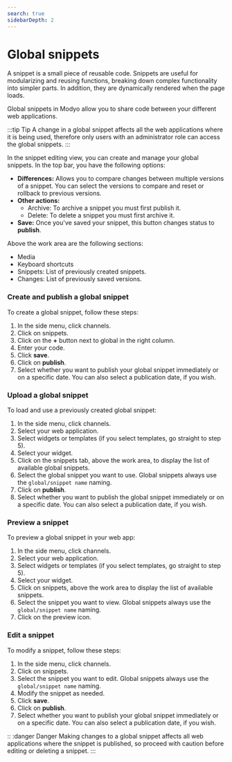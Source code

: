 ```yaml
---
search: true
sidebarDepth: 2
---
```


# Global snippets

A snippet is a small piece of reusable code. Snippets are useful for modularizing and reusing functions, breaking down complex functionality into simpler parts. In addition, they are dynamically rendered when the page loads.

Global snippets in Modyo allow you to share code between your different web applications.

:::tip Tip
A change in a global snippet affects all the web applications where it is being used, therefore only users with an administrator role can access the global snippets.
:::

In the snippet editing view, you can create and manage your global snippets. In the top bar, you have the following options:

- **Differences:** Allows you to compare changes between multiple versions of a snippet. You can select the versions to compare and reset or rollback to previous versions.
- **Other actions:**
    - Archive: To archive a snippet you must first publish it.
    - Delete: To delete a snippet you must first archive it.
- **Save:** Once you've saved your snippet, this button changes status to **publish**.

Above the work area are the following sections:

- Media
- Keyboard shortcuts
- Snippets: List of previously created snippets.
- Changes: List of previously saved versions.



### Create and publish a global snippet

To create a global snippet, follow these steps:

1. In the side menu, click channels.
1. Click on snippets.
1. Click on the **+** button next to global in the right column.
1. Enter your code.
1. Click **save**.
1. Click on **publish**.
1. Select whether you want to publish your global snippet immediately or on a specific date. You can also select a publication date, if you wish.

### Upload a global snippet
To load and use a previously created global snippet:

1. In the side menu, click channels.
1. Select your web application.
1. Select widgets or templates (if you select templates, go straight to step 5).
1. Select your widget.
1. Click on the snippets tab, above the work area, to display the list of available global snippets.
1. Select the global snippet you want to use. Global snippets always use the `global/snippet name` naming.
1. Click on **publish**.
1. Select whether you want to publish the global snippet immediately or on a specific date. You can also select a publication date, if you wish.

### Preview a snippet
To preview a global snippet in your web app:

1. In the side menu, click channels.
1. Select your web application.
1. Select widgets or templates (if you select templates, go straight to step 5).
1. Select your widget.
1. Click on snippets, above the work area to display the list of available snippets.
1. Select the snippet you want to view. Global snippets always use the `global/snippet name` naming.
1. Click on the preview icon.


### Edit a snippet
To modify a snippet, follow these steps:

1. In the side menu, click channels.
1. Click on snippets.
1. Select the snippet you want to edit. Global snippets always use the `global/snippet name` naming.
1. Modify the snippet as needed.
1. Click **save**.
1. Click on **publish**.
1. Select whether you want to publish your global snippet immediately or on a specific date. You can also select a publication date, if you wish.


:: :danger Danger
Making changes to a global snippet affects all web applications where the snippet is published, so proceed with caution before editing or deleting a snippet.
:::


